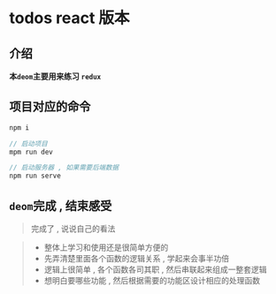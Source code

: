 # todos react 版本

## 介绍

**本`deom`主要用来练习 `redux`**

## 项目对应的命令

```js
npm i

// 启动项目
mpm run dev

// 启动服务器 , 如果需要后端数据
npm run serve
```

## `deom`完成 , 结束感受

> 完成了 , 说说自己的看法

> - 整体上学习和使用还是很简单方便的
> - 先弄清楚里面各个函数的逻辑关系 , 学起来会事半功倍
> - 逻辑上很简单 , 各个函数各司其职 , 然后串联起来组成一整套逻辑
> - 想明白要哪些功能 , 然后根据需要的功能区设计相应的处理函数
